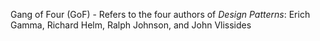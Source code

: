 Gang of Four (GoF) - Refers to the four authors of *Design Patterns*: Erich Gamma, Richard Helm, Ralph Johnson, and John Vlissides